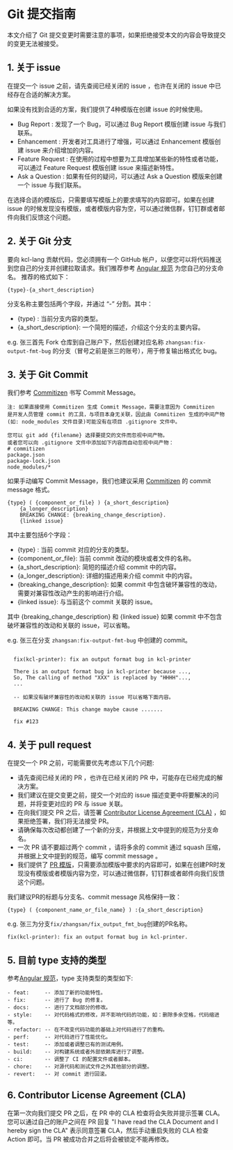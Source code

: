 # Git 提交指南

本文介绍了 Git 提交变更时需要注意的事项，如果拒绝接受本文的内容会导致提交的变更无法被接受。

## 1. 关于 issue

在提交一个 issue 之前，请先查阅已经关闭的 issue ，也许在关闭的 issue 中已经存在合适的解决方案。

如果没有找到合适的方案，我们提供了4种模版在创建 issue 的时候使用。

- Bug Report : 发现了一个 Bug，可以通过 Bug Report 模版创建 issue 与我们联系。
- Enhancement : 开发者对工具进行了增强，可以通过 Enhancement 模版创建 issue 来介绍增加的内容。
- Feature Request : 在使用的过程中想要为工具增加某些新的特性或者功能，可以通过 Feature Request 模版创建 issue 来描述新特性。
- Ask a Question : 如果有任何的疑问，可以通过 Ask a Question 模版来创建一个 issue 与我们联系。

在选择合适的模版后，只需要填写模版上的要求填写的内容即可。如果在创建 issue 的时候发现没有模版，或者模版内容为空，可以通过微信群，钉钉群或者邮件向我们反馈这个问题。

## 2. 关于 Git 分支

要向 kcl-lang 贡献代码，您必须拥有一个 GitHub 帐户，以便您可以将代码推送到您自己的分支并创建拉取请求。我们推荐参考 [Angular 规范](https://github.com/angular/angular.js/blob/master/DEVELOPERS.md#-git-commit-guidelines) 为您自己的分支命名。
推荐的格式如下：

```
{type}-{a_short_description}
```

分支名称主要包括两个字段，并通过 “-” 分割。其中：
 - {type} : 当前分支内容的类型。
 - {a_short_description}: 一个简短的描述，介绍这个分支的主要内容。

e.g. 张三首先 Fork 仓库到自己账户下，然后创建对应名称 `zhangsan:fix-output-fmt-bug` 的分支（冒号之前是张三的账号），用于修复输出格式化 bug。

## 3. 关于 Git Commit

我们参考 [Commitizen](https://github.com/commitizen/cz-cli) 书写 Commit Message。

```
注: 如果直接使用 Commitizen 生成 Commit Message，需要注意因为 Commitizen 
是开发人员管理 commit 的工具，与项目本身无关联，因此由 Commitizen 生成的中间产物
(如: node_modules 文件目录)可能没有在项目 .gitignore 文件中。

您可以 git add {filename} 选择要提交的文件而忽视中间产物。
或者您可以向 .gitignore 文件中添加如下内容而自动忽视中间产物：
# commitizen 
package.json 
package-lock.json 
node_modules/* 
```

如果手动编写 Commit Message，我们也建议采用 [Commitizen](https://github.com/commitizen/cz-cli) 的 commit message 格式。

```
{type} ( {component_or_file} ) {a_short_description}
    {a_longer_description}
    BREAKING CHANGE: {breaking_change_description}.
    {linked issue}
```

其中主要包括6个字段：

 - {type} : 当前 commit 对应的分支的类型。
 - {component_or_file}: 当前 commit 改动的模块或者文件的名称。
 - {a_short_description}: 简短的描述介绍 commit 中的内容。
 - {a_longer_description}: 详细的描述用来介绍 commit 中的内容。
 - {breaking_change_description}: 如果 commit 中包含破环兼容性的改动，需要对兼容性改动产生的影响进行介绍。
 - {linked issue}: 与当前这个 commit 关联的 issue。 

  其中 {breaking_change_description} 和 {linked issue} 如果 commit 中不包含破坏兼容性的改动和关联的 issue，可以省略。

  e.g. 张三在分支 `zhangsan:fix-output-fmt-bug` 中创建的 commit。
  ```

    fix(kcl-printer): fix an output format bug in kcl-printer
    
    There is an output format bug in kcl-printer because ...,
    So, The calling of method "XXX" is replaced by "HHHH"...,
    ...
    
    -- 如果没有破坏兼容性的改动和关联的 issue 可以省略下面内容。

    BREAKING CHANGE: This change maybe cause .......
    
    fix #123

  ```

## 4. 关于 pull request

在提交一个 PR 之前，可能需要优先考虑以下几个问题:

- 请先查阅已经关闭的 PR ，也许在已经关闭的 PR 中，可能存在已经完成的解决方案。
- 我们建议在提交变更之前，提交一个对应的 issue 描述变更中将要解决的问题，并将变更对应的 PR 与 issue 关联。
- 在向我们提交 PR 之后，请签署 [Contributor License Agreement (CLA)](#cla) ，如果拒绝签署，我们将无法接受 PR。
- 请确保每次改动都创建了一个新的分支，并根据上文中提到的规范为分支命名。
- 一次 PR 请不要超过两个 commit ，请将多余的 commit 通过 squash 压缩，并根据上文中提到的规范，编写 commit message 。
- 我们提供了 [PR 模版](https://github.com/kcl-lang/.github/blob/main/.github/PULL_REQUEST_TEMPLATE.md)，只需要添加模版中要求的内容即可，如果在创建PR时发现没有模版或者模版内容为空，可以通过微信群，钉钉群或者邮件向我们反馈这个问题。

我们建议PR的标题与分支名、commit message 风格保持一致：
```
{type} ( {component_name_or_file_name} ) :{a_short_description}
```

e.g. 张三为分支`fix/zhangsan/fix_output_fmt_bug`创建的PR名称。
```
fix(kcl-printer): fix an output format bug in kcl-printer.
```

## 5. 目前 type 支持的类型

参考[Angular 规范](https://github.com/angular/angular.js/blob/master/DEVELOPERS.md#-git-commit-guidelines)，type 支持类型的类型如下:

```
- feat:     -- 添加了新的功能特性。
- fix:      -- 进行了 Bug 的修复。
- docs:     -- 进行了文档部分的修改。
- style:    -- 对代码格式的修改，并不影响代码的功能，如：删除多余空格，代码缩进等。
- refactor: -- 在不改变代码功能的基础上对代码进行了的重构。
- perf:     -- 对代码进行了性能优化。
- test:     -- 添加或者调整已有的测试用例。
- build:    -- 对构建系统或者外部依赖库进行了调整。
- ci:       -- 调整了 CI 的配置文件或者脚本。
- chore:    -- 对源代码和测试文件之外其他部分的调整。
- revert:   -- 对 commit 进行回滚。
```

## <a name="cla"></a> 6. Contributor License Agreement (CLA)

在第一次向我们提交 PR 之后，在 PR 中的 CLA 检查将会失败并提示签署 CLA。您可以通过自己的账户之间在 PR 回复 "I have read the CLA Document and I hereby sign the CLA" 表示同意签署 CLA，然后手动重启失败的 CLA 检查 Action 即可。当 PR 被成功合并之后将会被锁定不能再修改。
